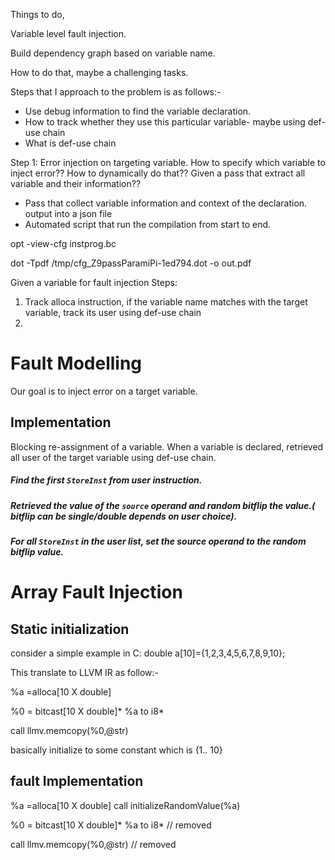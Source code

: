 Things to do,

Variable level fault injection.

Build dependency graph based on variable name.

How to do that, maybe a challenging tasks.


Steps that I approach to  the problem is as follows:-

- Use debug information to find the variable declaration.
- How to track whether they use this particular variable- maybe using def-use chain
- What is def-use chain


Step 1: Error injection on targeting variable.
How to specify which variable to inject error??
How to dynamically do that??
Given a pass that extract all variable and their information??

- Pass that collect variable information and context of the declaration. output into a json file
- Automated script that run the compilation from start to end.

opt -view-cfg instprog.bc 

dot -Tpdf /tmp/cfg_Z9passParamiPi-1ed794.dot -o out.pdf


Given a variable for fault injection 
Steps:
1. Track alloca instruction, if the variable name matches with the target variable, track its user using def-use chain
2. 

# Fault Modelling
Our goal is to inject error on a target variable. 
 
 ## Implementation
  Blocking re-assignment of a variable. 
   When a variable is declared, retrieved all user of the target variable using def-use chain.
   
  ##### Find the first `StoreInst` from user instruction.
  ##### Retrieved the value of the `source` operand and random bitflip the value.( bitflip can be single/double depends on user choice).
  ##### For all `StoreInst` in the user list, set the source operand to the random bitflip value.
   
   
   # Array Fault Injection 
   
   ## Static initialization
  consider a simple example in C:
   double a[10]={1,2,3,4,5,6,7,8,9,10};
   
   This translate to LLVM IR as follow:-
   
   %a =alloca[10 X double]
   
   %0 = bitcast[10 X double]* %a to i8*
   
   call llmv.memcopy(%0,@str) 
   
   basically initialize to some constant which is {1.. 10}
   
   ## fault Implementation
    
   %a =alloca[10 X double]
   call initializeRandomValue(%a)
   
   %0 = bitcast[10 X double]* %a to i8* // removed
   
   call llmv.memcopy(%0,@str) // removed
   
   


